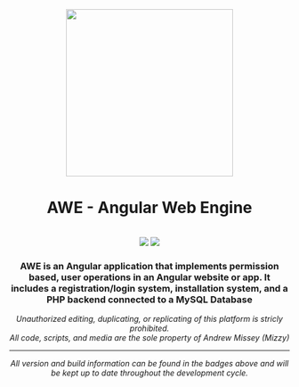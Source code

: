 <div align="center">
<img src="https://dev.brandiq.agency/mizzy/angular-admin-interface-with-php/raw/master/src/assets/images/AWEColor1.png" width="300px" />

<h1>AWE - Angular Web Engine</h1>
<br />
<a href="../commits/master"><img src="https://img.shields.io/badge/Build-Passed-success?style=for-the-badge"></a>
<a href="/CHANGELOG.md"><img src="https://img.shields.io/badge/Version-1.1.7-red?style=for-the-badge"></a>
<h3>AWE is an Angular application that implements permission based, user operations in an Angular website or app. It includes a registration/login system, installation system, and a PHP backend connected to a MySQL Database</h3>
<p><i>Unauthorized editing, duplicating, or replicating of this platform is stricly prohibited.<br />All code, scripts, and media are the sole property of Andrew Missey (Mizzy)<i></p>
<hr />
<p>All version and build information can be found in the badges above and will be kept up to date throughout the development cycle.</p>
</div>
